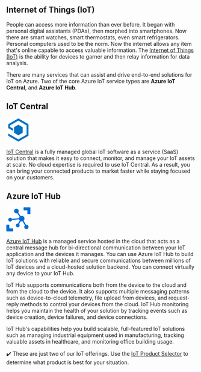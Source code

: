 ## Internet of Things (IoT)

People can access more information than ever before. It began with personal digital assistants (PDAs), then morphed into smartphones. Now there are smart watches, smart thermostats, even smart refrigerators. Personal computers used to be the norm. Now the internet allows any item that's online capable to access valuable information. The [Internet of Things (IoT)](https://azure.microsoft.com/product-categories/iot/) is the ability for devices to garner and then relay information for data analysis.

There are many services that can assist and drive end-to-end solutions for IoT on Azure. Two of the core Azure IoT service types are **Azure IoT Central**, and **Azure IoT Hub**.

## IoT Central

![Iot Central icon.](../media/iconiotcentral.png)

[IoT Central](https://azure.microsoft.com/services/iot-central/) is a fully managed global IoT software as a service (SaaS) solution that makes it easy to connect, monitor, and manage your IoT assets at scale. No cloud expertise is required to use IoT Central. As a result, you can bring your connected products to market faster while staying focused on your customers. 

## Azure IoT Hub

![Iot Hub icon.](../media/iconiothub.png)

[Azure IoT Hub](https://azure.microsoft.com/services/iot-hub) is a managed service hosted in the cloud that acts as a central message hub for bi-directional communication between your IoT application and the devices it manages. You can use Azure IoT Hub to build IoT solutions with reliable and secure communications between millions of IoT devices and a cloud-hosted solution backend. You can connect virtually any device to your IoT Hub.

IoT Hub supports communications both from the device to the cloud and from the cloud to the device. It also supports multiple messaging patterns such as device-to-cloud telemetry, file upload from devices, and request-reply methods to control your devices from the cloud. IoT Hub monitoring helps you maintain the health of your solution by tracking events such as device creation, device failures, and device connections.

IoT Hub's capabilities help you build scalable, full-featured IoT solutions such as managing industrial equipment used in manufacturing, tracking valuable assets in healthcare, and monitoring office building usage. 

✔️ These are just two of our IoT offerings. Use the [IoT Product Selector](https://azure.microsoft.com/overview/iot/product-selector/) to determine what product is best for your situation. 
